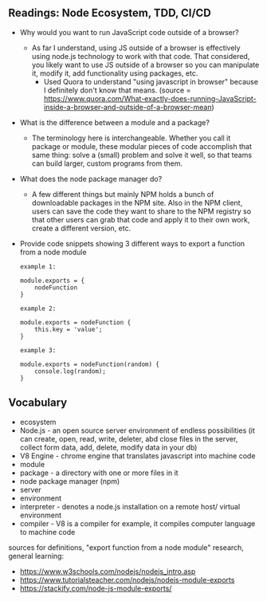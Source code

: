 ## Readings: Node Ecosystem, TDD, CI/CD
* Why would you want to run JavaScript code outside of a browser?
    * As far I understand, using JS outside of a browser is effectively using node.js technology to work with that code. That considered, you likely want to use JS outside of a browser so you can manipulate it, modify it, add functionality using packages, etc.
        * Used Quora to understand "using javascript in browser" because I definitely don't know that means. (source = https://www.quora.com/What-exactly-does-running-JavaScript-inside-a-browser-and-outside-of-a-browser-mean) 
* What is the difference between a module and a package? 
    * The terminology here is interchangeable. Whether you call it package or module, these modular pieces of code accomplish that same thing: solve a (small) problem and solve it well, so that teams can build larger, custom programs from them. 
* What does the node package manager do? 
    * A few different things but mainly NPM holds a bunch of downloadable packages in the NPM site. Also in the NPM client, users can save the code they want to share to the NPM registry so that other users can grab that code and apply it to their own work, create a different version, etc. 
* Provide code snippets showing 3 different ways to export a function from a node module

    ```
    example 1:

    module.exports = {
        nodeFunction
    }
    
    example 2: 

    module.exports = nodeFunction {
        this.key = 'value';
    }

    example 3:

    module.exports = nodeFunction(random) {
        console.log(random);
    }

    ```

## Vocabulary
* ecosystem
* Node.js - an open source server environment of endless possibilities (it can create, open, read, write, deleter, abd close files in the server, collect form data, add, delete, modify data in your db)
* V8 Engine - chrome engine that translates javascript into machine code
* module
* package - a directory with one or more files in it 
* node package manager (npm)
* server
* environment
* interpreter - denotes a node.js installation on a remote host/ virtual environment
* compiler - V8 is a compiler for example, it compiles computer language to machine code 

sources for definitions, "export function from a node module" research, general learning:
* https://www.w3schools.com/nodejs/nodejs_intro.asp
* https://www.tutorialsteacher.com/nodejs/nodejs-module-exports
* https://stackify.com/node-js-module-exports/